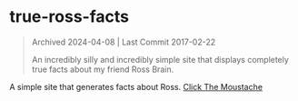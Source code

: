 # true-ross-facts

> Archived 2024-04-08 | Last Commit 2017-02-22
>
> An incredibly silly and incredibly simple site that displays completely true facts about my friend Ross Brain.

A simple site that generates facts about Ross. [Click The Moustache](http://jamiejquinn.com/true-ross-facts/)
